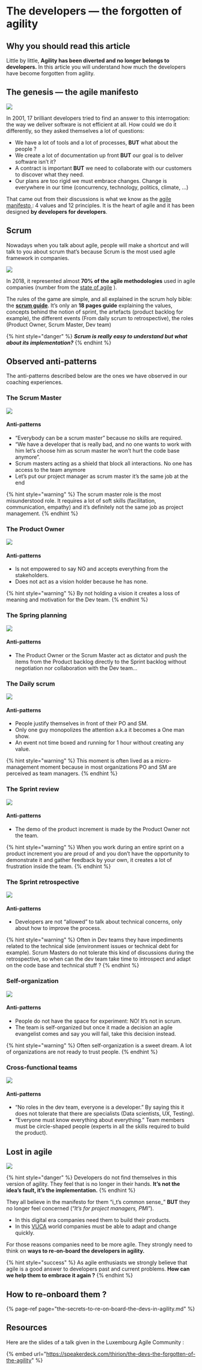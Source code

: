 # The developers — the forgotten of agility

## Why you should read this article

Little by little, **Agility has been diverted and no longer belongs to developers.** In this article you will understand how much the developers have become forgotten from agility.

## The genesis — the agile manifesto <a id="1a5d"></a>

![](../../.gitbook/assets/image%20%28358%29.png)

In 2001, 17 brilliant developers tried to find an answer to this interrogation: the way we deliver software is not efficient at all. How could we do it differently, so they asked themselves a lot of questions:

* We have a lot of tools and a lot of processes, **BUT** what about the people ?
* We create a lot of documentation up front **BUT** our goal is to deliver software isn’t it?
* A contract is important **BUT** we need to collaborate with our customers to discover what they need.
* Our plans are too rigid we must embrace changes. Change is everywhere in our time \(concurrency, technology, politics, climate, …\)

That came out from their discussions is what we know as the [agile manifesto ](https://agilemanifesto.org/): 4 values and 12 principles. It is the heart of agile and it has been designed **by developers for developers**.

## Scrum <a id="1bb8"></a>

Nowadays when you talk about agile, people will make a shortcut and will talk to you about scrum that’s because Scrum is the most used agile framework in companies.

![](../../.gitbook/assets/image%20%28366%29.png)

In 2018, it represented almost **70% of the agile methodologies** used in agile companies \(number from the [state of agile](https://www.stateofagile.com/) \).

The rules of the game are simple, and all explained in the scrum holy bible: the [**scrum guide**](https://www.scrumguides.org/). It’s only an **18 pages guide** explaining the values, concepts behind the notion of sprint, the artefacts \(product backlog for example\), the different events \(From daily scrum to retrospective\), the roles \(Product Owner, Scrum Master, Dev team\)

{% hint style="danger" %}
_**Scrum is really easy to understand but what about its implementation?**_
{% endhint %}

## Observed anti-patterns <a id="9923"></a>

The anti-patterns described below are the ones we have observed in our coaching experiences.

### The Scrum Master <a id="9a46"></a>

![](../../.gitbook/assets/image%20%28379%29.png)

#### Anti-patterns

* “Everybody can be a scrum master” because no skills are required.
* “We have a developer that is really bad, and no one wants to work with him let’s choose him as scrum master he won’t hurt the code base anymore”.
* Scrum masters acting as a shield that block all interactions. No one has access to the team anymore
* Let’s put our project manager as scrum master it’s the same job at the end

{% hint style="warning" %}
The scrum master role is the most misunderstood role. It requires a lot of soft skills \(facilitation, communication, empathy\) and it’s definitely not the same job as project management.
{% endhint %}

### The Product Owner <a id="5cb5"></a>

![](../../.gitbook/assets/image%20%28370%29.png)

#### Anti-patterns

* Is not empowered to say NO and accepts everything from the stakeholders.
* Does not act as a vision holder because he has none.

{% hint style="warning" %}
By not holding a vision it creates a loss of meaning and motivation for the Dev team.
{% endhint %}

### The Spring planning <a id="eab6"></a>

![](../../.gitbook/assets/image%20%28360%29.png)

#### Anti-patterns

* The Product Owner or the Scrum Master act as dictator and push the items from the Product backlog directly to the Sprint backlog without negotiation nor collaboration with the Dev team…

### The Daily scrum <a id="0ce5"></a>

![](../../.gitbook/assets/image%20%28357%29.png)

#### Anti-patterns

* People justify themselves in front of their PO and SM.
* Only one guy monopolizes the attention a.k.a it becomes a One man show.
* An event not time boxed and running for 1 hour without creating any value.

{% hint style="warning" %}
This moment is often lived as a micro-management moment because in most organizations PO and SM are perceived as team managers.
{% endhint %}

### The Sprint review <a id="e00d"></a>

![](../../.gitbook/assets/image%20%28375%29.png)

#### Anti-patterns

* The demo of the product increment is made by the Product Owner not the team.

{% hint style="warning" %}
When you work during an entire sprint on a product increment you are proud of and you don’t have the opportunity to demonstrate it and gather feedback by your own, it creates a lot of frustration inside the team.
{% endhint %}

### The Sprint retrospective <a id="9935"></a>

![](../../.gitbook/assets/image%20%28372%29.png)

#### Anti-patterns

* Developers are not “allowed” to talk about technical concerns, only about how to improve the process.

{% hint style="warning" %}
Often in Dev teams they have impediments related to the technical side \(environment issues or technical debt for example\). Scrum Masters do not tolerate this kind of discussions during the retrospective, so when can the dev team take time to introspect and adapt on the code base and technical stuff ?
{% endhint %}

### Self-organization <a id="37e6"></a>

![](../../.gitbook/assets/image%20%28365%29.png)

#### Anti-patterns

* People do not have the space for experiment: NO! It’s not in scrum.
* The team is self-organized but once it made a decision an agile evangelist comes and say you will fail, take this decision instead.

{% hint style="warning" %}
Often self-organization is a sweet dream. A lot of organizations are not ready to trust people.
{% endhint %}

### Cross-functional teams

![](../../.gitbook/assets/image%20%28363%29.png)

#### Anti-patterns

* “No roles in the dev team, everyone is a developer.” By saying this it does not tolerate that there are specialists \(Data scientists, UX, Testing\).
* “Everyone must know everything about everything.” Team members must be circle-shaped people \(experts in all the skills required to build the product\).

## Lost in agile <a id="cb5b"></a>

![](../../.gitbook/assets/image%20%28369%29.png)

{% hint style="danger" %}
Developers do not find themselves in this version of agility. They feel that is no longer in their hands. **It’s not the idea’s fault, it’s the implementation.**
{% endhint %}

They all believe in the manifesto for them “i_t’s common sense_” **BUT** they no longer feel concerned \(“_It’s for project managers, PMI_”\).

* In this digital era companies need them to build their products.
* In this [VUCA](https://www.vuca-world.org/) world companies must be able to adapt and change quickly.

For those reasons companies need to be more agile. They strongly need to think on **ways to re-on-board the developers in agility.**

{% hint style="success" %}
As agile enthusiasts we strongly believe that agile is a good answer to developers past and current problems. **How can we help them to embrace it again ?**
{% endhint %}

## **How to re-onboard them ?**

{% page-ref page="the-secrets-to-re-on-board-the-devs-in-agility.md" %}

## Resources

Here are the slides of a talk given in the Luxembourg Agile Community :

{% embed url="https://speakerdeck.com/thirion/the-devs-the-forgotten-of-the-agility" %}



